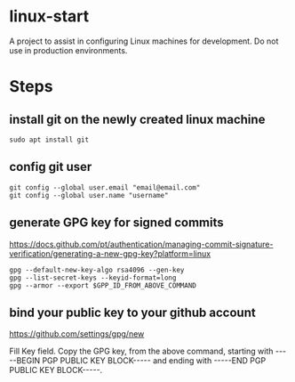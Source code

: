 # linux-start
A project to assist in configuring Linux machines for development. Do not use in production environments.


# Steps

## install git on the newly created linux machine
```
sudo apt install git
```

## config git user
```
git config --global user.email "email@email.com"
git config --global user.name "username"
```

## generate GPG key for signed commits
https://docs.github.com/pt/authentication/managing-commit-signature-verification/generating-a-new-gpg-key?platform=linux
```
gpg --default-new-key-algo rsa4096 --gen-key
gpg --list-secret-keys --keyid-format=long
gpg --armor --export $GPP_ID_FROM_ABOVE_COMMAND
```

## bind your public key to your github account
https://github.com/settings/gpg/new


Fill Key field. Copy the GPG key, from the above command, starting with -----BEGIN PGP PUBLIC KEY BLOCK----- and ending with -----END PGP PUBLIC KEY BLOCK-----. 


